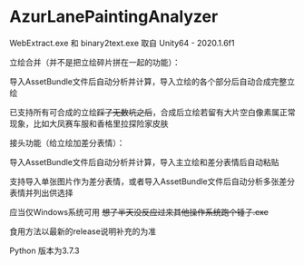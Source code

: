 # AzurLanePaintingAnalyzer
WebExtract.exe 和 binary2text.exe 取自 Unity64 - 2020.1.6f1

立绘合并（并不是把立绘碎片拼在一起的功能）：

导入AssetBundle文件后自动分析并计算，导入立绘的各个部分后自动合成完整立绘

已支持所有可合成的立绘<del>踩了无数坑之后</del>，合成后立绘若留有大片空白像素属正常现象，比如大凤赛车服和香格里拉探险家皮肤


接头功能（给立绘加差分表情）：

导入AssetBundle文件后自动分析并计算，导入主立绘和差分表情后自动粘贴

支持导入单张图片作为差分表情，或者导入AssetBundle文件后自动分析多张差分表情并列出供选择

应当仅Windows系统可用 <del>想了半天没反应过来其他操作系统跑个锤子.exe</del>

食用方法以最新的release说明补充的为准

Python 版本为3.7.3
